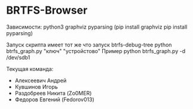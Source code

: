 # BRTFS-Browser

Зависимости:
python3
graphviz
pyparsing
(pip install graphviz
pip install pyparsing)

Запуск скрипта имеет тот же что запуск btrfs-debug-tree
python btrfs_graph.py "ключ" "устройстово"
Пример python btrfs_graph.py -d /dev/sdb1


Текущая команда: 
- Алексеевич Андрей 
- Кувшинов Игорь
- Раздобреев Никита (Zo0MER)
- Федоров Евгений (Fedorov013)


